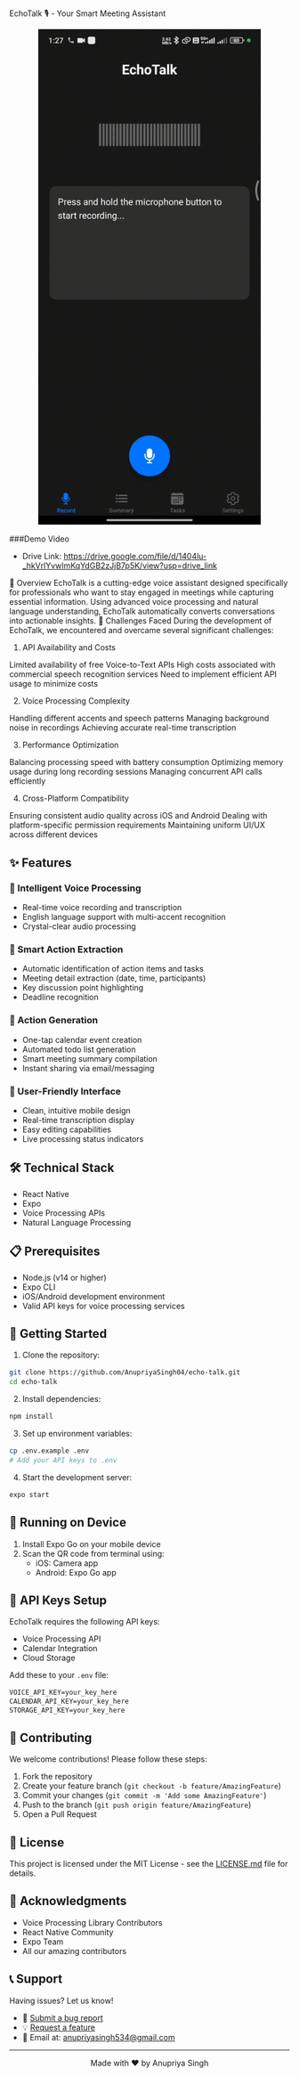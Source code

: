 EchoTalk 🎙️ - Your Smart Meeting Assistant
<div align="center">
  <img src="Demo.gif" alt="EchoTalk Demo" width="400" />
</div>


###Demo Video
- Drive Link: https://drive.google.com/file/d/1404lu-_hkVrlYvwImKqYdGB2zJjB7p5K/view?usp=drive_link

🌟 Overview
EchoTalk is a cutting-edge voice assistant designed specifically for professionals who want to stay engaged in meetings while capturing essential information. Using advanced voice processing and natural language understanding, EchoTalk automatically converts conversations into actionable insights.
🚧 Challenges Faced
During the development of EchoTalk, we encountered and overcame several significant challenges:
1. API Availability and Costs

Limited availability of free Voice-to-Text APIs
High costs associated with commercial speech recognition services
Need to implement efficient API usage to minimize costs

2. Voice Processing Complexity

Handling different accents and speech patterns
Managing background noise in recordings
Achieving accurate real-time transcription

3. Performance Optimization

Balancing processing speed with battery consumption
Optimizing memory usage during long recording sessions
Managing concurrent API calls efficiently

4. Cross-Platform Compatibility

Ensuring consistent audio quality across iOS and Android
Dealing with platform-specific permission requirements
Maintaining uniform UI/UX across different devices

## ✨ Features

### 🎤 Intelligent Voice Processing
- Real-time voice recording and transcription
- English language support with multi-accent recognition
- Crystal-clear audio processing

### 🎯 Smart Action Extraction
- Automatic identification of action items and tasks
- Meeting detail extraction (date, time, participants)
- Key discussion point highlighting
- Deadline recognition

### 📅 Action Generation
- One-tap calendar event creation
- Automated todo list generation
- Smart meeting summary compilation
- Instant sharing via email/messaging

### 📱 User-Friendly Interface
- Clean, intuitive mobile design
- Real-time transcription display
- Easy editing capabilities
- Live processing status indicators

## 🛠️ Technical Stack

- React Native
- Expo
- Voice Processing APIs
- Natural Language Processing

## 📋 Prerequisites

- Node.js (v14 or higher)
- Expo CLI
- iOS/Android development environment
- Valid API keys for voice processing services

## 🚀 Getting Started

1. Clone the repository:
```bash
git clone https://github.com/AnupriyaSingh04/echo-talk.git
cd echo-talk
```

2. Install dependencies:
```bash
npm install
```

3. Set up environment variables:
```bash
cp .env.example .env
# Add your API keys to .env
```

4. Start the development server:
```bash
expo start
```

## 📱 Running on Device

1. Install Expo Go on your mobile device
2. Scan the QR code from terminal using:
   - iOS: Camera app
   - Android: Expo Go app

## 🔑 API Keys Setup

EchoTalk requires the following API keys:
- Voice Processing API
- Calendar Integration
- Cloud Storage

Add these to your `.env` file:
```env
VOICE_API_KEY=your_key_here
CALENDAR_API_KEY=your_key_here
STORAGE_API_KEY=your_key_here
```

## 🤝 Contributing

We welcome contributions! Please follow these steps:

1. Fork the repository
2. Create your feature branch (`git checkout -b feature/AmazingFeature`)
3. Commit your changes (`git commit -m 'Add some AmazingFeature'`)
4. Push to the branch (`git push origin feature/AmazingFeature`)
5. Open a Pull Request

## 📄 License

This project is licensed under the MIT License - see the [LICENSE.md](LICENSE.md) file for details.

## 🙏 Acknowledgments

- Voice Processing Library Contributors
- React Native Community
- Expo Team
- All our amazing contributors

## 📞 Support

Having issues? Let us know!
- 🐛 [Submit a bug report](https://github.com/AnupriyaSingh04/echo-talk/issues)
- 💡 [Request a feature](https://github.com/AnupriyaSingh04/echo-talk/issues)
- 📧 Email at: anupriyasingh534@gmail.com
  

---

<div align="center">
  Made with ❤️ by Anupriya Singh
</div>
